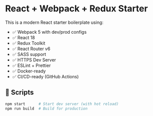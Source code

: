 # React + Webpack + Redux Starter

This is a modern React starter boilerplate using:

- ✅ Webpack 5 with dev/prod configs
- ✅ React 18
- ✅ Redux Toolkit
- ✅ React Router v6
- ✅ SASS support
- ✅ HTTPS Dev Server
- ✅ ESLint + Prettier
- ✅ Docker-ready
- ✅ CI/CD-ready (GitHub Actions)

## 🚀 Scripts

```bash
npm start      # Start dev server (with hot reload)
npm run build  # Build for production

